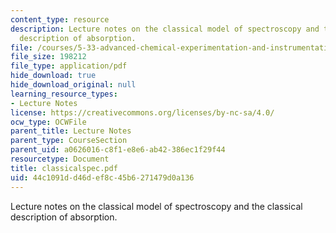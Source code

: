 ```yaml
---
content_type: resource
description: Lecture notes on the classical model of spectroscopy and the classical
  description of absorption.
file: /courses/5-33-advanced-chemical-experimentation-and-instrumentation-fall-2007/44c1091dd46def8c45b6271479d0a136_classicalspec.pdf
file_size: 198212
file_type: application/pdf
hide_download: true
hide_download_original: null
learning_resource_types:
- Lecture Notes
license: https://creativecommons.org/licenses/by-nc-sa/4.0/
ocw_type: OCWFile
parent_title: Lecture Notes
parent_type: CourseSection
parent_uid: a0626016-c8f1-e8e6-ab42-386ec1f29f44
resourcetype: Document
title: classicalspec.pdf
uid: 44c1091d-d46d-ef8c-45b6-271479d0a136
---
```

Lecture notes on the classical model of spectroscopy and the classical description of absorption.